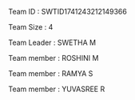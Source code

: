 Team ID : SWTID1741243212149366

Team Size : 4

Team Leader : SWETHA M

Team member : ROSHINI M

Team member : RAMYA S

Team member : YUVASREE R
